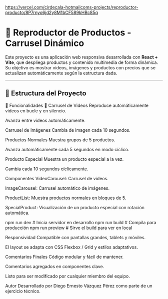 https://vercel.com/cirdecala-hotmailcoms-projects/reproductor-producto/8P7rnyo6jd2y8M1bCF589kHBc85q


# 🛒 Reproductor de Productos - Carrusel Dinámico

Este proyecto es una aplicación web responsiva desarrollada con **React + Vite**, que despliega productos y contenido multimedia de forma dinámica. Su objetivo es mostrar videos, imágenes y productos con precios que se actualizan automáticamente según la estructura dada.

---

## 🧱 Estructura del Proyecto

🔁 Funcionalidades
🎥 Carrusel de Videos
Reproduce automáticamente videos en bucle y en silencio.

Avanza entre videos automáticamente.

 Carrusel de Imágenes
Cambia de imagen cada 10 segundos.

 Productos Normales
Muestra grupos de 5 productos.

Avanza automáticamente cada 5 segundos en modo cíclico.

 Producto Especial
Muestra un producto especial a la vez.

Cambia cada 10 segundos cíclicamente.

 Componentes
VideoCarousel: Carrusel de videos.

ImageCarousel: Carrusel automático de imágenes.

ProductList: Muestra productos normales en bloques de 5.

SpecialProduct: Visualización de un producto especial con rotación automática.

npm run dev      # Inicia servidor en desarrollo
npm run build    # Compila para producción
npm run preview  # Sirve el build para ver en local


 Responsividad
Compatible con pantallas grandes, tablets y móviles.

El layout se adapta con CSS Flexbox / Grid y estilos adaptativos.


 Comentarios Finales
Código modular y fácil de mantener.

Comentarios agregados en componentes clave.

Listo para ser modificado por cualquier miembro del equipo.

 Autor
Desarrollado por Diego Ernesto Vázquez Pérez como parte de un ejercicio técnico.

